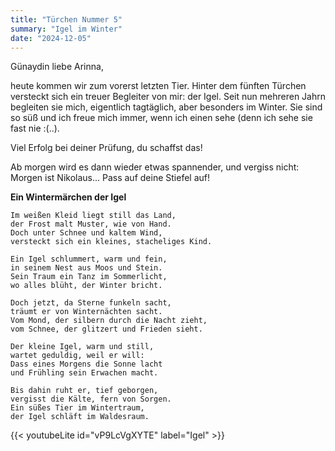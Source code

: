 ```yaml
---
title: "Türchen Nummer 5"
summary: "Igel im Winter"
date: "2024-12-05"
---
```


Günaydin liebe Arinna,

heute kommen wir zum vorerst letzten Tier. Hinter dem fünften Türchen versteckt sich ein treuer Begleiter von mir: der Igel. Seit nun mehreren Jahrn begleiten sie mich, eigentlich tagtäglich, aber besonders im Winter. Sie sind so süß und ich freue mich immer, wenn ich einen sehe (denn ich sehe sie fast nie :(..).

Viel Erfolg bei deiner Prüfung, du schaffst das! 

Ab morgen wird es dann wieder etwas spannender, und vergiss nicht: Morgen ist Nikolaus... Pass auf deine Stiefel auf!

**Ein Wintermärchen der Igel**

```
Im weißen Kleid liegt still das Land,  
der Frost malt Muster, wie von Hand.  
Doch unter Schnee und kaltem Wind,  
versteckt sich ein kleines, stacheliges Kind.  

Ein Igel schlummert, warm und fein,  
in seinem Nest aus Moos und Stein.  
Sein Traum ein Tanz im Sommerlicht,  
wo alles blüht, der Winter bricht.  

Doch jetzt, da Sterne funkeln sacht,  
träumt er von Winternächten sacht.  
Vom Mond, der silbern durch die Nacht zieht,  
vom Schnee, der glitzert und Frieden sieht.  

Der kleine Igel, warm und still,  
wartet geduldig, weil er will:  
Dass eines Morgens die Sonne lacht  
und Frühling sein Erwachen macht.  

Bis dahin ruht er, tief geborgen,  
vergisst die Kälte, fern von Sorgen.  
Ein süßes Tier im Wintertraum,  
der Igel schläft im Waldesraum.  
```

{{< youtubeLite id="vP9LcVgXYTE" label="Igel" >}}